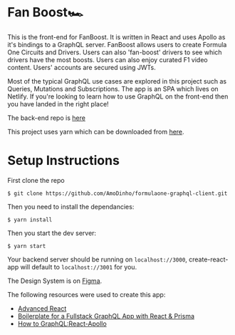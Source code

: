 # Fan Boost🏎


This is the front-end for FanBoost. It is written in React and uses Apollo as it's bindings to a GraphQL server. FanBoost allows users to create Formula One Circuits and Drivers. Users can also 'fan-boost' drivers to see which drivers have the most boosts. Users can also enjoy curated F1 video content. Users' accounts are secured using JWTs. 

Most of the typical GraphQL use cases are explored in this project such as Queries, Mutations and Subscriptions. The app is an SPA which lives on Netlify. If you're looking to learn how to use GraphQL on the front-end then you have landed in the right place! 

The back-end repo is [here](https://github.com/AmoDinho/formulaone-graphql/blob/master/README.md)


This project uses yarn which can be downloaded from [here](https://yarnpkg.com/en/).


# Setup Instructions

First clone the repo

```
$ git clone https://github.com/AmoDinho/formulaone-graphql-client.git 

```

Then you need to install the dependancies: 

```
$ yarn install
```


Then you start the dev server:

```
$ yarn start

```

Your backend server should be running on `localhost://3000`, create-react-app will default to `localhost://3001` for you.



The Design System is on [Figma](https://www.figma.com/file/CmYEyRWOtCuT2fgiTZrsNsMp/F1-App?node-id=0%3A1). 

The following resources were used to create this app: 

* [Advanced React](https://github.com/wesbos/Advanced-React)
* [Boilerplate for a Fullstack GraphQL App with React & Prisma](https://github.com/alan345/naperg)
* [How to GraphQL:React-Apollo](https://github.com/howtographql/react-apollo)
